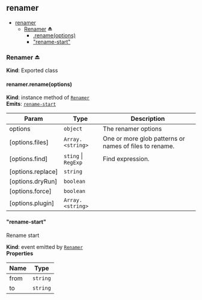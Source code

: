 <a name="module_renamer"></a>

## renamer

* [renamer](#module_renamer)
    * [Renamer](#exp_module_renamer--Renamer) ⏏
        * [.rename(options)](#module_renamer--Renamer+rename)
        * ["rename-start"](#module_renamer--Renamer+event_rename-start)

<a name="exp_module_renamer--Renamer"></a>

### Renamer ⏏
**Kind**: Exported class  
<a name="module_renamer--Renamer+rename"></a>

#### renamer.rename(options)
**Kind**: instance method of [<code>Renamer</code>](#exp_module_renamer--Renamer)  
**Emits**: [<code>rename-start</code>](#module_renamer--Renamer+event_rename-start)  

| Param | Type | Description |
| --- | --- | --- |
| options | <code>object</code> | The renamer options |
| [options.files] | <code>Array.&lt;string&gt;</code> | One or more glob patterns or names of files to rename. |
| [options.find] | <code>sting</code> \| <code>RegExp</code> | Find expression. |
| [options.replace] | <code>string</code> |  |
| [options.dryRun] | <code>boolean</code> |  |
| [options.force] | <code>boolean</code> |  |
| [options.plugin] | <code>Array.&lt;string&gt;</code> |  |

<a name="module_renamer--Renamer+event_rename-start"></a>

#### "rename-start"
Rename start

**Kind**: event emitted by [<code>Renamer</code>](#exp_module_renamer--Renamer)  
**Properties**

| Name | Type |
| --- | --- |
| from | <code>string</code> | 
| to | <code>string</code> | 


